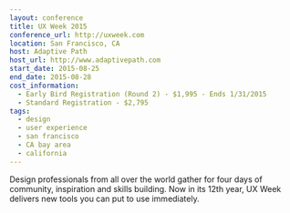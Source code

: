 ```yaml
---
layout: conference
title: UX Week 2015
conference_url: http://uxweek.com
location: San Francisco, CA
host: Adaptive Path
host_url: http://www.adaptivepath.com
start_date: 2015-08-25
end_date: 2015-08-28
cost_information:
  - Early Bird Registration (Round 2) - $1,995 - Ends 1/31/2015
  - Standard Registration - $2,795
tags:
  - design
  - user experience
  - san francisco
  - CA bay area
  - california
---
```


Design professionals from all over the world gather for four days of community,
inspiration and skills building. Now in its 12th year, UX Week delivers new tools
you can put to use immediately.